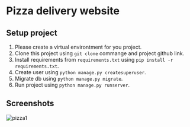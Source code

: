 # Pizza delivery website

## Setup project

1. Please create a virtual environtment for you project.
2. Clone this project using `git clone` commange and project github link.
3. Install requirements from `requirements.txt` using `pip install -r requirements.txt`.
4. Create user using `python manage.py createsuperuser`.
5. Migrate db using `python manage.py migrate`.
6. Run project using `python manage.py runserver`.

## Screenshots
![pizza1](https://user-images.githubusercontent.com/24867102/113295240-dac33f80-92ef-11eb-924c-a213e47997aa.png)



